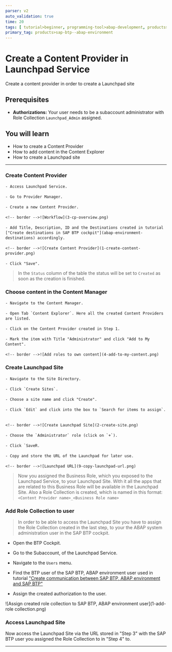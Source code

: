 ```yaml
---
parser: v2
auto_validation: true
time: 20
tags: [ tutorial>beginner, programming-tool>abap-development, products>sap-business-technology-platform]
primary_tag: products>sap-btp--abap-environment
---
```


# Create a Content Provider in Launchpad Service
<!-- description --> Create a content provider in order to create a Launchpad site

## Prerequisites
 - **Authorizations:** Your user needs to be a subaccount administrator with Role Collection `Launchpad_Admin` assigned.

## You will learn
  - How to create a Content Provider
  - How to add content in the Content Explorer
  - How to create a Launchpad site

---

### Create Content Provider


    - Access Launchpad Service.

    - Go to Provider Manager.

    - Create a new Content Provider.

    <!-- border -->![Workflow](3-cp-overview.png)

    - Add Title, Description, ID and the Destinations created in tutorial ["Create destinations in SAP BTP cockpit"](abap-environment-destinations) accordingly.

    <!-- border -->![Create Content Provider](1-create-content-provider.png)

    - Click "Save".

> In the `Status` column of the table the status will be set to `Created` as soon as the creation is finished.


### Choose content in the Content Manager


    - Navigate to the Content Manager.

    - Open Tab `Content Explorer`. Here all the created Content Providers are listed.

    - Click on the Content Provider created in Step 1.

    - Mark the item with Title "Administrator" and click "Add to My Content".

    <!-- border -->![Add roles to own content](4-add-to-my-content.png)


### Create Launchpad Site


    - Navigate to the Site Directory.

    - Click `Create Sites`.

    - Choose a site name and click "Create".

    - Click `Edit` and click into the box to `Search for items to assign`.


    <!-- border -->![Create Launchpad Site](2-create-site.png)

    - Choose the `Administrator` role (click on `+`).

    - Click `SaveR.

    - Copy and store the URL of the Launchpad for later use.

    <!-- border -->![Launchpad URL](9-copy-launchpad-url.png)

> Now you assigned the Business Role, which you exposed to the Launchpad Service, to your Launchpad Site. With it all the apps that are related to this Business Role will be available in the Launchpad Site. Also a Role Collection is created, which is named in this format: `<Content Provider name>_<Business Role name>`


### Add Role Collection to user


> In order to be able to access the Launchpad Site you have to assign the Role Collection created in the last step, to your the ABAP system administration user in the SAP BTP cockpit.

- Open the BTP Cockpit.

- Go to the Subaccount, of the Launchpad Service.

- Navigate to the `Users` menu.

- Find the BTP user of the SAP BTP, ABAP environment user used in tutorial ["Create communication between SAP BTP, ABAP environment and SAP BTP"](abap-environment-communication)

- Assign the created authorization to the user.

<!-- border -->![Assign created role collection to SAP BTP, ABAP environment user](1-add-role collection.png)


### Access Launchpad Site


Now access the Launchpad Site via the URL stored in "Step 3" with the SAP BTP user you assigned the Role Collection to in "Step 4" to.



---
